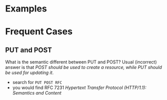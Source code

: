 # Examples

# Frequent Cases

## PUT and POST

What is the semantic different between PUT and POST? Usual (incorrect) answer
is that _POST should be used to create a resource, while PUT should be used
for updating it_.

- search for `PUT POST RFC`
- you would find RFC 7231 _Hypertext Transfer Protocol (HTTP/1.1): Semantics and Content_
